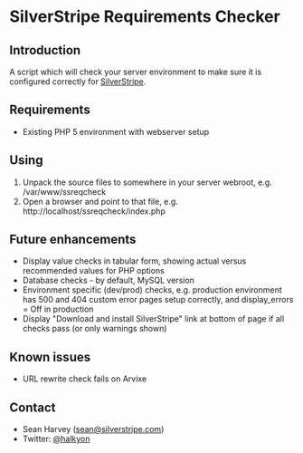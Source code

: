 # SilverStripe Requirements Checker

## Introduction

A script which will check your server environment to make sure it is configured correctly
for [SilverStripe](http://silverstripe.org).

## Requirements

 * Existing PHP 5 environment with webserver setup

## Using

 1. Unpack the source files to somewhere in your server webroot, e.g. /var/www/ssreqcheck
 2. Open a browser and point to that file, e.g. http://localhost/ssreqcheck/index.php

## Future enhancements

 * Display value checks in tabular form, showing actual versus recommended values for PHP options
 * Database checks - by default, MySQL version
 * Environment specific (dev/prod) checks, e.g. production environment has 500 and 404 custom error pages setup correctly, and display_errors = Off in production
 * Display "Download and install SilverStripe" link at bottom of page if all checks pass (or only warnings shown)

## Known issues

 * URL rewrite check fails on Arvixe

## Contact

 * Sean Harvey (sean@silverstripe.com)
 * Twitter: [@halkyon](http://twitter.com/halkyon)